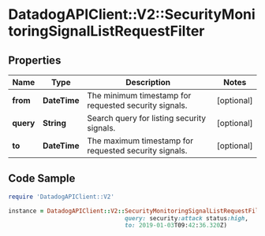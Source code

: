# DatadogAPIClient::V2::SecurityMonitoringSignalListRequestFilter

## Properties

Name | Type | Description | Notes
------------ | ------------- | ------------- | -------------
**from** | **DateTime** | The minimum timestamp for requested security signals. | [optional] 
**query** | **String** | Search query for listing security signals. | [optional] 
**to** | **DateTime** | The maximum timestamp for requested security signals. | [optional] 

## Code Sample

```ruby
require 'DatadogAPIClient::V2'

instance = DatadogAPIClient::V2::SecurityMonitoringSignalListRequestFilter.new(from: 2019-01-02T09:42:36.320Z,
                                 query: security:attack status:high,
                                 to: 2019-01-03T09:42:36.320Z)
```


